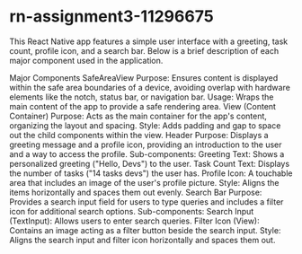 # rn-assignment3-11296675
This React Native app features a simple user interface with a greeting, task count, profile icon, and a search bar. Below is a brief description of each major component used in the application.

Major Components
SafeAreaView
Purpose: Ensures content is displayed within the safe area boundaries of a device, avoiding overlap with hardware elements like the notch, status bar, or navigation bar.
Usage: Wraps the main content of the app to provide a safe rendering area.
View (Content Container)
Purpose: Acts as the main container for the app's content, organizing the layout and spacing.
Style: Adds padding and gap to space out the child components within the view.
Header
Purpose: Displays a greeting message and a profile icon, providing an introduction to the user and a way to access the profile.
Sub-components:
Greeting Text: Shows a personalized greeting ("Hello, Devs") to the user.
Task Count Text: Displays the number of tasks ("14 tasks devs") the user has.
Profile Icon: A touchable area that includes an image of the user's profile picture.
Style: Aligns the items horizontally and spaces them out evenly.
Search Bar
Purpose: Provides a search input field for users to type queries and includes a filter icon for additional search options.
Sub-components:
Search Input (TextInput): Allows users to enter search queries.
Filter Icon (View): Contains an image acting as a filter button beside the search input.
Style: Aligns the search input and filter icon horizontally and spaces them out.